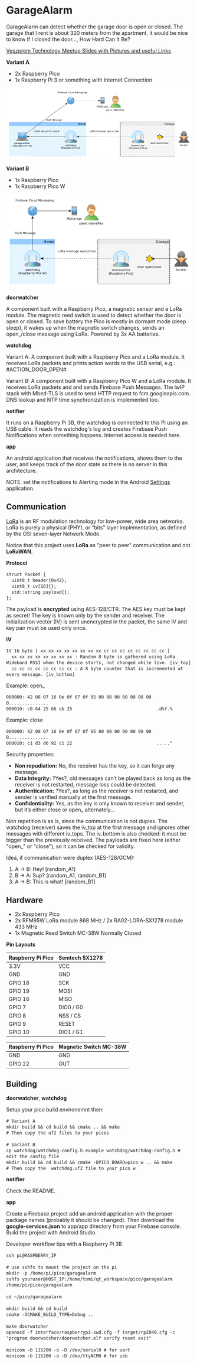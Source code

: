 GarageAlarm
===========

GarageAlarm can detect whether the garage door is open or closed.
The garage that I rent is about 320 meters from the apartment,
it would be nice to know if I closed the door..., How Hard Can It Be?


<a href="https://docs.google.com/presentation/d/1tIYUefcGcdnDLyIjWLCoXbDT66C93z82hiz6jU8Zyz8">Veszprem Technology Meetup Slides with Pictures and useful Links</a>


**Variant A**
  * 2x Raspberry Pico
  * 1x Raspberry Pi 3 or something with Internet Connection
<img src="doc/architecture.png"/>


**Variant B**
  * 1x Raspberry Pico
  * 1x Raspberry Pico W
<img src="doc/architecture-pico-w.png"/>


**doorwatcher**

A component built with a Raspberry Pico, a magnetic sensor and a LoRa module.
The magnetic reed switch is used to detect whether the door is open or closed.
To save battery the Pico is mostly in dormant mode (deep sleep), it wakes up
when the magnetic switch changes, sends an open_/close message using LoRa.
Powered by 3x AA batteries.


**watchdog**

Variant A: A component built with a Raspberry Pico and a LoRa module. It receives LoRa packets
and prints action words to the USB serial, e.g.: #ACTION_DOOR_OPEN#.

Variant B: A component built with a Raspberry Pico W and a LoRa module. It receives LoRa packets
and and sends Firebase Push Messages. The lwIP stack with Mbed-TLS is used to send
HTTP request to fcm.googleapis.com. DNS lookup and NTP time synchronization is implemented
too.


**notifier**

It runs on a Raspberry Pi 3B, the watchdog is connected to this Pi using an USB cable.
It reads the watchdog's log and creates Firebase Push Notifications when something happens.
Internet access is needed here.


**app**

An android application that receives the notifications, shows them to the user,
and keeps track of the door state as there is no server in this architecture.

NOTE: set the notifications to Alerting mode in the Android <a href="https://support.google.com/android/answer/9079661?hl=en#zippy=%2Cchoose-if-notifications-interrupt-you-or-stay-silent">Settings</a> application.

Communication
-------------

<a href="https://lora-developers.semtech.com/documentation/tech-papers-and-guides/lora-and-lorawan/">LoRa</a> is an RF
modulation technology for low-power, wide area networks. LoRa is purely a physical (PHY), or “bits”
layer implementation, as defined by the OSI seven-layer Network Mode.

Notice that this project uses **LoRa** as "peer to peer" communication and not **LoRaWAN**.

**Protocol**
```
struct Packet {
  uint8_t header{0x42};
  uint8_t iv[16]{};
  std::string payload{};
};
```

The payload is **encrypted** using AES-128/CTR. The AES key must be kept as secret! The key is known only by
the sender and receiver. The initialization vector (IV) is sent unencrypted in the packet, the same IV and key pair must be used
only once.

**IV** 
```
IV 16 byte [ xx xx xx xx xx xx xx xx cc cc cc cc cc cc cc cc ]
  xx xx xx xx xx xx xx xx : Random 8 byte is gathered using LoRa Wideband RSSI when the device starts, not changed while live. [iv_top]
  cc cc cc cc cc cc cc cc : A 8 byte counter that is incremented at every message. [iv_bottom]
```

Example: open_
```
000000: 42 08 07 16 0e 0f 07 0f 05 00 00 00 00 00 00 00  B...............
000010: c0 64 25 66 cb 25                                .d%f.%
```

Example: close
```
000000: 42 08 07 16 0e 0f 07 0f 05 00 00 00 00 00 00 00  B...............
000010: c1 d3 d6 92 c1 22                                ....."
```

Security properties:
 - **Non repudiation:** No, the receiver has the key, so it can forge any message.
 - **Data Integrity:** ?Yes?, old messages can’t be played back as long as the receiver is not restarted, message loss could be detected.
 - **Authentication:** ?Yes?, as long as the receiver is not restarted, and sender is verified manually at the first message.
 - **Confidentiality:** Yes, as the key is only known to receiver and sender, but it’s either close or open_ alternately...

Non repetition is as is, since the communication is not duplex. The watchdog (receiver) saves the iv_top at the
first message and ignores other messages with different iv_tops. The iv_bottom is also checked: it must be bigger than
the previously received. The payloads are fixed here (either "open_" or "close"), so it can be checked for validity.


Idea, if communication were duplex (AES-128/GCM):

 1. A -> B: Hey! [random_A1]
 2. B -> A: Sup? [random_A1, random_B1]
 3. A -> B: This is what! [random_B1]


Hardware
--------

 - 2x Raspberry Pico
 - 2x RFM95W LoRa module 868 MHz / 2x RA02-LORA-SX1278 module 433 MHz
 - 1x Magnetic Reed Switch MC-38W Normally Closed


**Pin Layouts**


| Raspberry Pi Pico | Semtech SX1278 |
| ----------------- | -------------- |
| 3.3V | VCC |
| GND | GND |
| GPIO 18 | SCK |
| GPIO 19 | MOSI |
| GPIO 16 | MISO |
| GPIO 7 | DIO0 / G0 |
| GPIO 8 | NSS / CS |
| GPIO 9 | RESET |
| GPIO 10 | DIO1 / G1 |


| Raspberry Pi Pico | Magnetic Switch MC-38W |
| ----------------- | ---------------------- |
| GND | GND |
| GPIO 22 | OUT |



Building
--------

**doorwatcher**, **watchdog**

Setup your pico build environemnt then:
```
# Variant A
mkdir build && cd build && cmake .. && make
# Then copy the uf2 files to your picos

# Variant B
cp watchdog/watchdog-config.h.example watchdog/watchdog-config.h # edit the config file
mkdir build && cd build && cmake -DPICO_BOARD=pico_w .. && make
# Then copy the  watchdog.uf2 file to your pico w
```

**notifier**

Check the README.

**app**

Create a Firebase project add an android application with the proper package names (probably it should be changed).
Then download the **google-services.json** to app/app directory from your Firebase console.
Build the project with Android Studio.


Developer workflow tips with a Raspberry Pi 3B

```
ssh pi@RASPBERRY_IP

# use sshfs to mount the project on the pi
mkdir -p /home/pi/pico/garagealarm
sshfs youruser@HOST_IP:/home/tomi/qt_workspace/pico/garagealarm /home/pi/pico/garagealarm

cd ~/pico/garagealarm

mkdir build && cd build
cmake -DCMAKE_BUILD_TYPE=Debug ..

make doorwatcher
openocd -f interface/raspberrypi-swd.cfg -f target/rp2040.cfg -c "program doorwatcher/doorwatcher.elf verify reset exit"

minicom -b 115200 -o -D /dev/serial0 # for uart
minicom -b 115200 -o -D /dev/ttyACM0 # for usb
```
